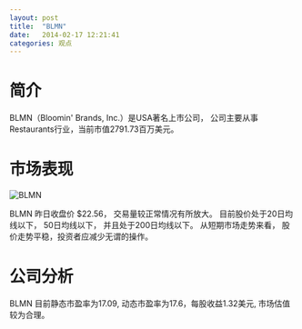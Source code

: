 ```yaml
---
layout: post
title:  "BLMN"
date:   2014-02-17 12:21:41
categories: 观点
---
```


# 简介
BLMN（Bloomin' Brands, Inc.）是USA著名上市公司，
公司主要从事Restaurants行业，当前市值2791.73百万美元。

# 市场表现

![BLMN](http://finviz.com/chart.ashx?t=BLMN&ty=c&ta=1&p=d&s=l)

BLMN 昨日收盘价 $22.56，
交易量较正常情况有所放大。
目前股价处于20日均线以下，
50日均线以下，
并且处于200日均线以下。
从短期市场走势来看，
股价走势平稳，投资者应减少无谓的操作。

# 公司分析
BLMN 目前静态市盈率为17.09, 动态市盈率为17.6，每股收益1.32美元,
市场估值较为合理。
